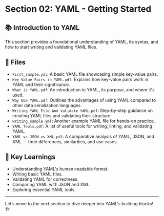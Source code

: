 # Section 02: YAML - Getting Started

## 📚 Introduction to YAML

This section provides a foundational understanding of YAML, its syntax, and how to start writing and validating YAML files.

## 📁 Files

- `First_sample.yml`: A basic YAML file showcasing simple key-value pairs.
- `Key Value Pairs in YAML.pdf`: Explains how key-value pairs work in YAML and their significance.
- `What is YAML.pdf`: An introduction to YAML, its purpose, and where it's used.
- `Why Use YAML.pdf`: Outlines the advantages of using YAML compared to other data serialization languages.
- `Writing YAML File And Validate YAML.pdf`: Step-by-step guidance on creating YAML files and validating their structure.
- `writing_sample.yml`: Another example YAML file for hands-on practice.
- `YAML Tools.pdf`: A list of useful tools for writing, linting, and validating YAML.
- `YAML vs JSON vs XML.pdf`: A comparative analysis of YAML, JSON, and XML — their differences, similarities, and use cases.

## 🚀 Key Learnings

- Understanding YAML's human-readable format.
- Writing basic YAML files.
- Validating YAML for correctness.
- Comparing YAML with JSON and XML.
- Exploring essential YAML tools.

---

Let’s move to the next section to dive deeper into YAML's building blocks! 🏗️